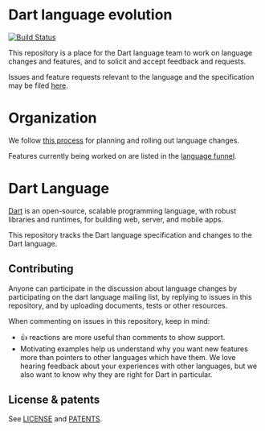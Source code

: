 # Dart language evolution

[![Build Status](https://travis-ci.org/dart-lang/language.svg?branch=master)](https://travis-ci.org/dart-lang/language)

This repository is a place for the Dart language team to work on
language changes and features, and to solicit and accept feedback and requests.

Issues and feature requests relevant to the language and the specification may
be filed [here](https://github.com/dart-lang/language/issues).

# Organization

We follow [this
process](https://github.com/dart-lang/language/blob/master/doc/life_of_a_language_feature.md)
for planning and rolling out language changes.

Features currently being worked on are listed in the
[language funnel](https://github.com/dart-lang/language/projects/1).

# Dart Language

[Dart][website] is an open-source, scalable programming language, with robust
libraries and runtimes, for building web, server, and mobile apps.

This repository tracks the Dart language specification
and changes to the Dart language.

## Contributing

Anyone can participate in the discussion about language changes
by participating on the dart language mailing list,
by replying to issues in this repository,
and by uploading documents, tests or other resources.

When commenting on issues in this repository, keep in mind:

-   :+1: reactions are more useful than comments to show support.
-   Motivating examples help us understand why you want new features more than
    pointers to other languages which have them. We love hearing feedback about
    your experiences with other languages, but we also want to know why they are
    right for Dart in particular.

## License & patents

See [LICENSE][license] and [PATENTS][patents].

[website]: https://www.dartlang.org
[license]: https://github.com/dart-lang/language/blob/master/LICENSE
[patents]: https://github.com/dart-lang/language/blob/master/PATENTS
